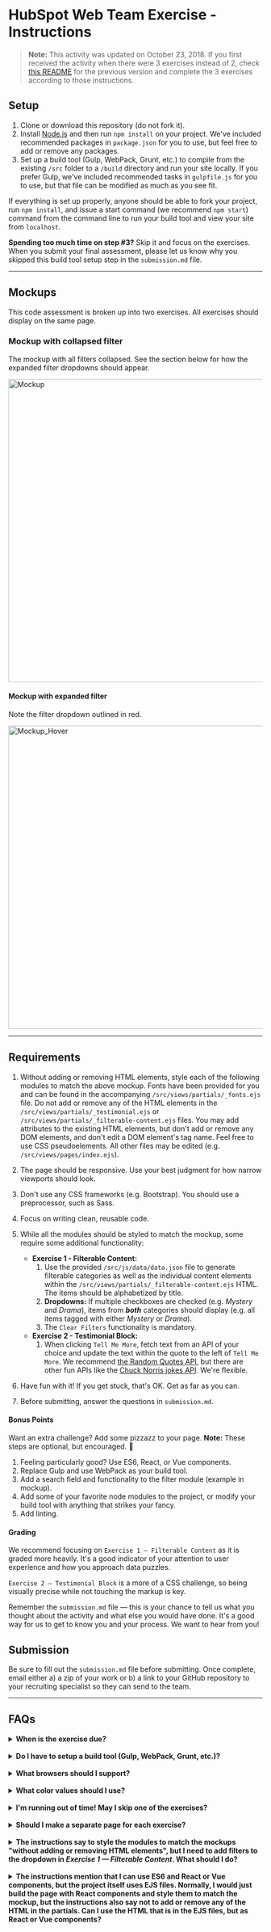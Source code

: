 # HubSpot Web Team Exercise - Instructions

> **Note:** This activity was updated on October 23, 2018. If you first received the activity when there were 3 exercises instead of 2, check [this README](https://github.com/HubSpotWebTeam/CodeExercise/blob/3fe8969a251a1c34d3cbfe69fa231595649a1160/README.md) for the previous version and complete the 3 exercises according to those instructions.

## Setup

1. Clone or download this repository (do not fork it).
2. Install [Node.js](https://nodejs.org/en/download/) and then run `npm install` on your project. We've included recommended packages in `package.json` for you to use, but feel free to add or remove any packages.
3. Set up a build tool (Gulp, WebPack, Grunt, etc.) to compile from the existing `/src` folder to a `/build` directory and run your site locally. If you prefer Gulp, we've included recommended tasks in `gulpfile.js` for you to use, but that file can be modified as much as you see fit.

If everything is set up properly, anyone should be able to fork your project, run `npm install`, and issue a start command (we recommend `npm start`) command from the command line to run your build tool and view your site from `localhost`.

**Spending too much time on step #3?** Skip it and focus on the exercises. When you submit your final assessment, please let us know why you skipped this build tool setup step in the `submission.md` file.

---

## Mockups

This code assessment is broken up into two exercises. All exercises should display on the same page.

### Mockup with collapsed filter

The mockup with all filters collapsed. See the section below for how the expanded filter dropdowns should appear.

<a href="https://cdn2.hubspot.net/hubfs/53/web_team/web-team-test/web-team-exercise_3.png" target="_blank">
    <img src="https://cdn2.hubspot.net/hubfs/53/web_team/web-team-test/web-team-exercise_3.png" alt="Mockup" width="600" />
</a>

#### Mockup with expanded filter

Note the filter dropdown outlined in red.

<a href="https://cdn2.hubspot.net/hubfs/53/web_team/web-team-test/web-team-exercise-v2_expanded.png" target="_blank">
    <img src="https://cdn2.hubspot.net/hubfs/53/web_team/web-team-test/web-team-exercise-v2_expanded.png" alt="Mockup_Hover" width="600" />
</a>

---

## Requirements

1. Without adding or removing HTML elements, style each of the following modules to match the above mockup. Fonts have been provided for you and can be found in the accompanying `/src/views/partials/_fonts.ejs` file. Do not add or remove any of the HTML elements in the `/src/views/partials/_testimonial.ejs` or `/src/views/partials/_filterable-content.ejs` files. You may add attributes to the existing HTML elements, but don't add or remove any DOM elements, and don't edit a DOM element's tag name. Feel free to use CSS pseudoelements. All other files may be edited (e.g. `/src/views/pages/index.ejs`).
2. The page should be responsive. Use your best judgment for how narrow viewports should look.
3. Don't use any CSS frameworks (e.g. Bootstrap). You should use a preprocessor, such as Sass.
4. Focus on writing clean, reusable code.
5. While all the modules should be styled to match the mockup, some require some additional functionality:

   - **Exercise 1 - Filterable Content:**
     1. Use the provided `/src/js/data/data.json` file to generate filterable categories as well as the individual content elements within the `/src/views/partials/_filterable-content.ejs` HTML. The items should be alphabetized by title.
     2. **Dropdowns:** If multiple checkboxes are checked (e.g. _Mystery_ and _Drama_), items from **_both_** categories should display (e.g. all items tagged with either _Mystery_ or _Drama_).
     3. The `Clear Filters` functionality is mandatory.
   - **Exercise 2 - Testimonial Block:**
     1. When clicking `Tell Me More`, fetch text from an API of your choice and update the text within the quote to the left of `Tell Me More`. We recommend [the Random Quotes API](https://talaikis.com/api/quotes/random/), but there are other fun APIs like the [Chuck Norris jokes API](http://www.icndb.com/api/). We're flexible.

6. Have fun with it! If you get stuck, that's OK. Get as far as you can.
7. Before submitting, answer the questions in `submission.md`.

#### Bonus Points

Want an extra challenge? Add some pizzazz to your page. **Note:** These steps are optional, but encouraged. :star2:

1. Feeling particularly good? Use ES6, React, or Vue components.
2. Replace Gulp and use WebPack as your build tool.
3. Add a search field and functionality to the filter module (example in mockup).
4. Add some of your favorite node modules to the project, or modify your build tool with anything that strikes your fancy.
5. Add linting.

#### Grading

We recommend focusing on `Exercise 1 — Filterable Content` as it is graded more heavily. It's a good indicator of your attention to user experience and how you approach data puzzles.

`Exercise 2 — Testimonial Block` is a more of a CSS challenge, so being visually precise while not touching the markup is key.

Remember the `submission.md` file — this is your chance to tell us what you thought about the activity and what else you would have done. It's a good way for us to get to know you and your process. We want to hear from you!

## Submission

Be sure to fill out the `submission.md` file before submitting. Once complete, email either a) a zip of your work or b) a link to your GitHub repository to your recruiting specialist so they can send to the team.

---

## FAQs

<details>
    <summary><strong>When is the exercise due?</strong></summary>
    <p>Please submit your exercise within three (3) days of receiving it. Feel free to leave notes in <code>submission.md</code> to let us know what you would have done with more time — we'll appreciate the insight into your process!</p>
</details>
<br />
<details>
    <summary><strong>Do I have to setup a build tool (Gulp, WebPack, Grunt, etc.)?</strong></summary>
    <p>The build tool setup is part of the exercise, so we strongly encourage you to complete this step. If you absolutely can't set it up in time, skip that step and focus on the exercises in plain HTML/CSS/JS. When you submit your final assessment, please let us know why you skipped this build tool setup step in the <code>submission.md</code> file.</p>
</details>
<br />
<details>
    <summary><strong>What browsers should I support?</strong></summary>
    <p>We'll look for compatibility in the following browsers:</p>
    <ol>
        <li>Google Chrome (latest version)</li>
        <li>Mozilla Firefox (latest version)</li>
        <li>Microsoft Edge (latest version)</li>
    </ol>
</details>
<br />
<details>
    <summary><strong>What color values should I use?</strong></summary>
    <p>The exact color values don't matter; just match colors close enough to the mockup as they appear on your screen. You may use a Chrome extension such as <a href="https://chrome.google.com/webstore/detail/colorpick-eyedropper/ohcpnigalekghcmgcdcenkpelffpdolg?hl=en" target="_blank">ColorPick Eyedropper</a> or anything you're comfortable with to fetch the colors from the mockup.</p> 
</details>
<br />
<details>
    <summary><strong>I'm running out of time! May I skip one of the exercises?</strong></summary>
    <p>Although we expect you to finish all the exercises, life happens. If you aren't able to finish on time, focus on <code>Exercise 1 - Filterable Content</code> and start on the other exercise. Then give us some insight as to what you would have done in the <code>submission.md</code> file.</p>
</details>
<br />
<details>
    <summary><strong>Should I make a separate page for each exercise?</strong></summary>
    <p>No thanks — we'd like to see all the exercises on one page. This single page should look as similar to the mockup as possible.</p>
</details>
<br />
<details>
    <summary><strong>The instructions say to style the modules to match the mockups "without adding or removing HTML elements", but I need to add filters to the dropdown in <em>Exercise 1 — Filterable Content</em>. What should I do?</strong></summary>
    <p>You may add the filters dynamically anywhere you see fit in the existing markup. As long as the outer/non-dynamic structure (i.e. the original HTML) doesn’t change, that’s fine. It’s meant to be a tricky styling exercise.</p>
</details>
<br />
<details>
    <summary><strong>The instructions mention that I can use ES6 and React or Vue components, but the project itself uses EJS files. Normally, I would just build the page with React components and style them to match the mockup, but the instructions also say not to add or remove any of the HTML in the partials. Can I use the HTML that is in the EJS files, but as React or Vue components?</strong></summary>
    <p>It's fine to use the HTML that’s in the EJS files — as long as the structure and HTML tags don’t change for each component, we’ll accept that. It’s meant to be a styling challenge, so maintaining the structure is essential. Just add a note for us in the <code>submission.md</code> file saying you didn’t use the EJS files themselves but, instead, maintained the original EJS markup in the React or Vue components.</p>
</details>
